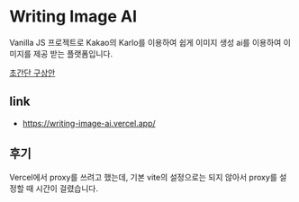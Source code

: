 # Writing Image AI

Vanilla JS 프로젝트로 Kakao의 Karlo를 이용하여 쉽게 이미지 생성 ai를 이용하여 이미지를 제공 받는 플랫폼입니다.

[초간단 구상안](https://www.figma.com/file/J9joj1W8uGjILmczFdwoCe/Writing-Image-AI?type=whiteboard&node-id=0%3A1&t=AlzHD3jiUJGqLDlc-1)

## link
- https://writing-image-ai.vercel.app/

## 후기
Vercel에서 proxy를 쓰려고 했는데, 기본 vite의 설정으로는 되지 않아서 proxy를 설정할 때 시간이 걸렸습니다.
